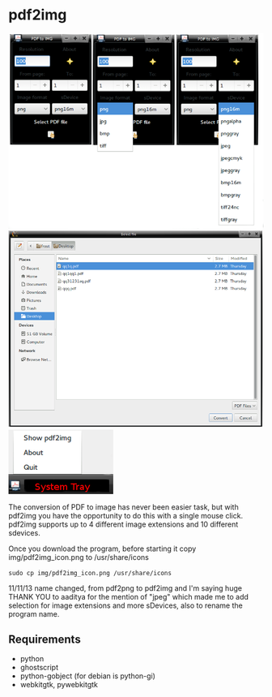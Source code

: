 pdf2img
=======
<img src="img/pdf2img.png" alt="" /><img src="img/pdf2img-two.png" alt="" /><img src="img/tray.png" alt="" />

The conversion of PDF to image has never been easier task, but with pdf2img you have the opportunity to do this with a single mouse click. pdf2img supports up to 4 different image extensions and 10 different sdevices.

Once you download the program, before starting it copy img/pdf2img_icon.png to /usr/share/icons

    sudo cp img/pdf2img_icon.png /usr/share/icons

11/11/13 name changed, from pdf2png to pdf2img and I'm saying huge THANK YOU to aaditya for the mention of "jpeg" which made me to add selection for image extensions and more sDevices, also to rename the program name.
## Requirements

* python 
* ghostscript
* python-gobject (for debian is python-gi)
* webkitgtk, pywebkitgtk